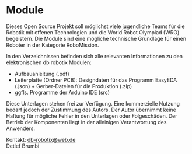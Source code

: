# Module
Dieses Open Source Projekt soll möglichst viele jugendliche Teams für die Robotik mit offenen Technologien und die World Robot Olympiad (WRO) begeistern.
Die Module sind eine mögliche technische Grundlage für einen Roboter in der Kategorie RoboMission.

In den Verzeichnissen befinden sich alle relevanten Informationen zu den elektronischen db robotix Modulen:
- Aufbauanleitung (.pdf)
- Leiterplatte (Ordner PCB): Designdaten für das Programm EasyEDA (.json) + Gerber-Dateien für die Produktion (.zip)
- ggfls. Programme der Arduino IDE (src)

Diese Unterlagen stehen frei zur Verfügung. Eine kommerzielle Nutzung bedarf jedoch der Zustimmung des Autors.
Der Autor übernimmt keine Haftung für mögliche Fehler in den Unterlagen oder Folgeschäden.
Der Betrieb der Komponenten liegt in der alleinigen Verantwortung des Anwenders.

Kontakt: db-robotix@web.de <br>
Detlef Brumbi
